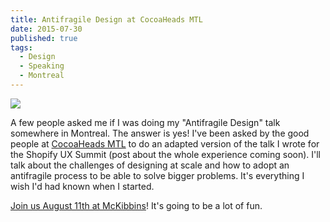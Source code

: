 ```yaml
---
title: Antifragile Design at CocoaHeads MTL
date: 2015-07-30
published: true
tags:
  - Design
  - Speaking
  - Montreal
---
```


![](http://cl.ly/image/191c2O3W290v/1)

A few people asked me if I was doing my "Antifragile Design" talk somewhere in Montreal. The answer is yes! I've been asked by the good people at [CocoaHeads MTL](http://cocoaheadsmtl.com) to do an adapted version of the talk I wrote for the Shopify UX Summit (post about the whole experience coming soon). I'll talk about the challenges of designing at scale and how to adopt an antifragile process to be able to solve bigger problems. It's everything I wish I'd had known when I started.

[Join us August 11th at McKibbins](http://www.meetup.com/fr/CocoaHeads-Montreal/events/224056239/)! It's going to be a lot of fun.
